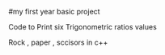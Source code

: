 #my first year basic project

Code to Print six Trigonometric ratios values


Rock , paper , sccisors in c++
